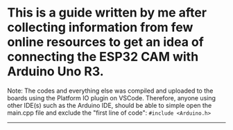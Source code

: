 # This is a guide written by me after collecting information from few online resources to get an idea of connecting the ESP32 CAM with Arduino Uno R3.
Note: The codes and everything else was compiled and uploaded to the boards using the Platform IO plugin on VSCode. Therefore, anyone using other IDE(s) such as the Arduino IDE, should be able to simple open the main.cpp file and exclude the "first line of code": `#include <Arduino.h>`
***
